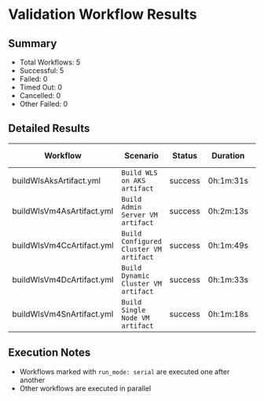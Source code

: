 # Validation Workflow Results

## Summary
- Total Workflows: 5
- Successful: 5
- Failed: 0
- Timed Out: 0
- Cancelled: 0
- Other Failed: 0

## Detailed Results

| Workflow | Scenario | Status | Duration | Run URL |
|----------|----------|---------|-----------|----------|
| buildWlsAksArtifact.yml | `Build WLS on AKS artifact` | success | 0h:1m:31s | [View Run](https://github.com/azure-javaee/weblogic-azure/actions/runs/16407821001) |
| buildWlsVm4AsArtifact.yml | `Build Admin Server VM artifact` | success | 0h:2m:13s | [View Run](https://github.com/azure-javaee/weblogic-azure/actions/runs/16407822067) |
| buildWlsVm4CcArtifact.yml | `Build Configured Cluster VM artifact` | success | 0h:1m:49s | [View Run](https://github.com/azure-javaee/weblogic-azure/actions/runs/16407823234) |
| buildWlsVm4DcArtifact.yml | `Build Dynamic Cluster VM artifact` | success | 0h:1m:33s | [View Run](https://github.com/azure-javaee/weblogic-azure/actions/runs/16407824455) |
| buildWlsVm4SnArtifact.yml | `Build Single Node VM artifact` | success | 0h:1m:18s | [View Run](https://github.com/azure-javaee/weblogic-azure/actions/runs/16407825809) |


## Execution Notes
- Workflows marked with `run_mode: serial` are executed one after another
- Other workflows are executed in parallel
